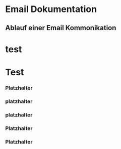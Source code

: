 # Email Dokumentation



## Ablauf einer Email Kommonikation

# test


# Test

### Platzhalter



### platzhalter



### platzhalter



### Platzhalter


### Platzhalter
